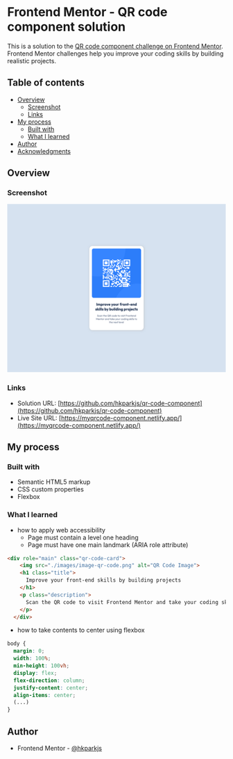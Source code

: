 # Frontend Mentor - QR code component solution

This is a solution to the [QR code component challenge on Frontend Mentor](https://www.frontendmentor.io/challenges/qr-code-component-iux_sIO_H). Frontend Mentor challenges help you improve your coding skills by building realistic projects. 

## Table of contents

- [Overview](#overview)
  - [Screenshot](#screenshot)
  - [Links](#links)
- [My process](#my-process)
  - [Built with](#built-with)
  - [What I learned](#what-i-learned)
- [Author](#author)
- [Acknowledgments](#acknowledgments)

## Overview

### Screenshot

![](./screenshot.png)

### Links

- Solution URL: [https://github.com/hkparkjs/qr-code-component](https://github.com/hkparkjs/qr-code-component)
- Live Site URL: [https://myqrcode-component.netlify.app/](https://myqrcode-component.netlify.app/)

## My process

### Built with

- Semantic HTML5 markup
- CSS custom properties
- Flexbox

### What I learned

- how to apply web accessibility
  - Page must contain a level one heading
  - Page must have one main landmark (ARIA role attribute)
```html
<div role="main" class="qr-code-card">
    <img src="./images/image-qr-code.png" alt="QR Code Image">
    <h1 class="title">
      Improve your front-end skills by building projects
    </h1>
    <p class="description">
      Scan the QR code to visit Frontend Mentor and take your coding skills to the next level
    </p>
  </div>
```
- how to take contents to center using flexbox
```css
body {
  margin: 0;
  width: 100%;
  min-height: 100vh;
  display: flex;
  flex-direction: column;
  justify-content: center;
  align-items: center;
  (...)
}
```

## Author

- Frontend Mentor - [@hkparkjs](https://www.frontendmentor.io/profile/hkparkjs)
